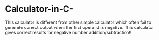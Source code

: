 # Calculator-in-C-
This calculator is different from other simple calculator which often fail to generate correct output when the first operand is negative. This calculator gives correct results for negative number addition/subtraction!!
